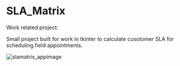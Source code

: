 # SLA_Matrix

Work related project:

Small project built for work in tkinter to calculate cusotomer SLA for scheduling field appointments.


![slamatrix_appimage](https://user-images.githubusercontent.com/55652506/234572333-b6e1e5ba-11e7-4e56-9a67-7d8b56237946.jpg)
